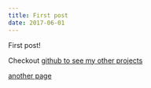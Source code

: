 ```yaml
---
title: First post
date: 2017-06-01
---
```


First post!

Checkout [github to see my other projects](github.com/tscanlin)

[another page](/custom-post)
